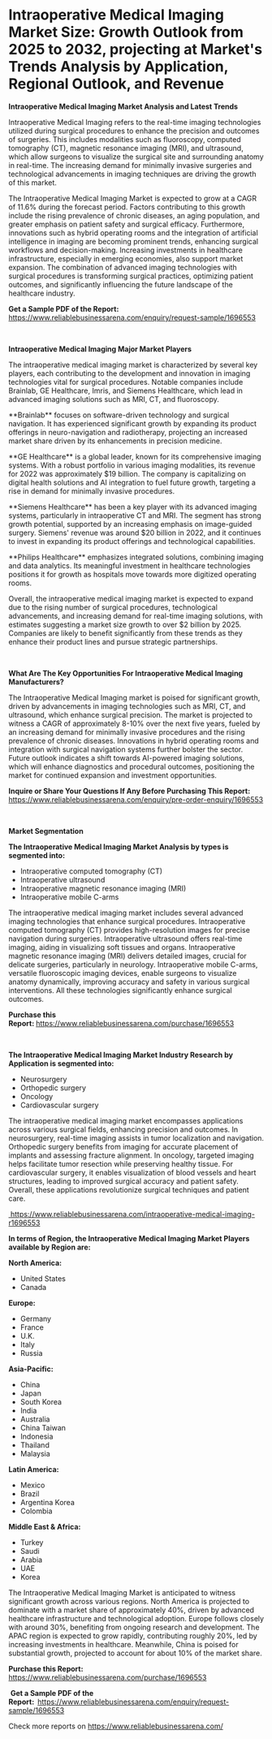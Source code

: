 <p><h1>Intraoperative Medical Imaging Market Size: Growth Outlook from 2025 to 2032, projecting at Market's Trends Analysis by Application, Regional Outlook, and Revenue</h1></p><p><strong>Intraoperative Medical Imaging Market Analysis and Latest Trends</strong></p>
<p><p>Intraoperative Medical Imaging refers to the real-time imaging technologies utilized during surgical procedures to enhance the precision and outcomes of surgeries. This includes modalities such as fluoroscopy, computed tomography (CT), magnetic resonance imaging (MRI), and ultrasound, which allow surgeons to visualize the surgical site and surrounding anatomy in real-time. The increasing demand for minimally invasive surgeries and technological advancements in imaging techniques are driving the growth of this market.</p><p>The Intraoperative Medical Imaging Market is expected to grow at a CAGR of 11.6% during the forecast period. Factors contributing to this growth include the rising prevalence of chronic diseases, an aging population, and greater emphasis on patient safety and surgical efficacy. Furthermore, innovations such as hybrid operating rooms and the integration of artificial intelligence in imaging are becoming prominent trends, enhancing surgical workflows and decision-making. Increasing investments in healthcare infrastructure, especially in emerging economies, also support market expansion. The combination of advanced imaging technologies with surgical procedures is transforming surgical practices, optimizing patient outcomes, and significantly influencing the future landscape of the healthcare industry.</p></p>
<p><strong>Get a Sample PDF of the Report:&nbsp;</strong> <a href="https://www.reliablebusinessarena.com/enquiry/request-sample/1696553?utm_campaign=1420&utm_medium=2&utm_source=Github&utm_content=ia&utm_term=08012025&utm_id=intraoperative-medical-imaging">https://www.reliablebusinessarena.com/enquiry/request-sample/1696553</a></p>
<p>&nbsp;</p>
<p><strong>Intraoperative Medical Imaging Major Market Players</strong></p>
<p><p>The intraoperative medical imaging market is characterized by several key players, each contributing to the development and innovation in imaging technologies vital for surgical procedures. Notable companies include Brainlab, GE Healthcare, Imris, and Siemens Healthcare, which lead in advanced imaging solutions such as MRI, CT, and fluoroscopy.</p><p>**Brainlab** focuses on software-driven technology and surgical navigation. It has experienced significant growth by expanding its product offerings in neuro-navigation and radiotherapy, projecting an increased market share driven by its enhancements in precision medicine.</p><p>**GE Healthcare** is a global leader, known for its comprehensive imaging systems. With a robust portfolio in various imaging modalities, its revenue for 2022 was approximately $19 billion. The company is capitalizing on digital health solutions and AI integration to fuel future growth, targeting a rise in demand for minimally invasive procedures.</p><p>**Siemens Healthcare** has been a key player with its advanced imaging systems, particularly in intraoperative CT and MRI. The segment has strong growth potential, supported by an increasing emphasis on image-guided surgery. Siemens' revenue was around $20 billion in 2022, and it continues to invest in expanding its product offerings and technological capabilities.</p><p>**Philips Healthcare** emphasizes integrated solutions, combining imaging and data analytics. Its meaningful investment in healthcare technologies positions it for growth as hospitals move towards more digitized operating rooms. </p><p>Overall, the intraoperative medical imaging market is expected to expand due to the rising number of surgical procedures, technological advancements, and increasing demand for real-time imaging solutions, with estimates suggesting a market size growth to over $2 billion by 2025. Companies are likely to benefit significantly from these trends as they enhance their product lines and pursue strategic partnerships.</p></p>
<p>&nbsp;</p>
<p><strong>What Are The Key Opportunities For Intraoperative Medical Imaging Manufacturers?</strong></p>
<p><p>The Intraoperative Medical Imaging market is poised for significant growth, driven by advancements in imaging technologies such as MRI, CT, and ultrasound, which enhance surgical precision. The market is projected to witness a CAGR of approximately 8-10% over the next five years, fueled by an increasing demand for minimally invasive procedures and the rising prevalence of chronic diseases. Innovations in hybrid operating rooms and integration with surgical navigation systems further bolster the sector. Future outlook indicates a shift towards AI-powered imaging solutions, which will enhance diagnostics and procedural outcomes, positioning the market for continued expansion and investment opportunities.</p></p>
<p><strong>Inquire or Share Your Questions If Any Before Purchasing This Report:</strong> <a href="https://www.reliablebusinessarena.com/enquiry/pre-order-enquiry/1696553?utm_campaign=1420&utm_medium=2&utm_source=Github&utm_content=ia&utm_term=08012025&utm_id=intraoperative-medical-imaging">https://www.reliablebusinessarena.com/enquiry/pre-order-enquiry/1696553</a></p>
<p>&nbsp;</p>
<p><strong>Market Segmentation</strong></p>
<p><strong>The Intraoperative Medical Imaging Market Analysis by types is segmented into:</strong></p>
<p><ul><li>Intraoperative computed tomography (CT)</li><li>Intraoperative ultrasound</li><li>Intraoperative magnetic resonance imaging (MRI)</li><li>Intraoperative mobile C-arms</li></ul></p>
<p><p>The intraoperative medical imaging market includes several advanced imaging technologies that enhance surgical procedures. Intraoperative computed tomography (CT) provides high-resolution images for precise navigation during surgeries. Intraoperative ultrasound offers real-time imaging, aiding in visualizing soft tissues and organs. Intraoperative magnetic resonance imaging (MRI) delivers detailed images, crucial for delicate surgeries, particularly in neurology. Intraoperative mobile C-arms, versatile fluoroscopic imaging devices, enable surgeons to visualize anatomy dynamically, improving accuracy and safety in various surgical interventions. All these technologies significantly enhance surgical outcomes.</p></p>
<p><strong>Purchase this Report:&nbsp;</strong><a href="https://www.reliablebusinessarena.com/purchase/1696553?utm_campaign=1420&utm_medium=2&utm_source=Github&utm_content=ia&utm_term=08012025&utm_id=intraoperative-medical-imaging">https://www.reliablebusinessarena.com/purchase/1696553</a></p>
<p>&nbsp;</p>
<p><strong>The Intraoperative Medical Imaging Market Industry Research by Application is segmented into:</strong></p>
<p><ul><li>Neurosurgery</li><li>Orthopedic surgery</li><li>Oncology</li><li>Cardiovascular surgery</li></ul></p>
<p><p>The intraoperative medical imaging market encompasses applications across various surgical fields, enhancing precision and outcomes. In neurosurgery, real-time imaging assists in tumor localization and navigation. Orthopedic surgery benefits from imaging for accurate placement of implants and assessing fracture alignment. In oncology, targeted imaging helps facilitate tumor resection while preserving healthy tissue. For cardiovascular surgery, it enables visualization of blood vessels and heart structures, leading to improved surgical accuracy and patient safety. Overall, these applications revolutionize surgical techniques and patient care.</p></p>
<p><a href="https://www.reliablebusinessarena.com/intraoperative-medical-imaging-r1696553?utm_campaign=1420&utm_medium=2&utm_source=Github&utm_content=ia&utm_term=08012025&utm_id=intraoperative-medical-imaging">&nbsp;https://www.reliablebusinessarena.com/intraoperative-medical-imaging-r1696553</a></p>
<p><strong>In terms of Region, the Intraoperative Medical Imaging Market Players available by Region are:</strong></p>
<p>
    <p> <strong> North America: </strong>
        <ul>
            <li>United States</li>
            <li>Canada</li>
        </ul>
        </p> 
    <p> <strong> Europe: </strong>
        <ul>
            <li>Germany</li>
            <li>France</li>
            <li>U.K.</li>
            <li>Italy</li>
            <li>Russia</li>
        </ul>
        </p> 
    <p> <strong> Asia-Pacific: </strong>
        <ul>
            <li>China</li>
            <li>Japan</li>
            <li>South Korea</li>
            <li>India</li>
            <li>Australia</li>
            <li>China Taiwan</li>
            <li>Indonesia</li>
            <li>Thailand</li>
            <li>Malaysia</li>
        </ul>
        </p> 
    <p> <strong> Latin America: </strong>
        <ul>
            <li>Mexico</li>
            <li>Brazil</li>
            <li>Argentina Korea</li>
            <li>Colombia</li>
        </ul>
        </p> 
    <p> <strong> Middle East & Africa: </strong>
        <ul>
            <li>Turkey</li>
            <li>Saudi</li>
            <li>Arabia</li>
            <li>UAE</li>
            <li>Korea</li>
        </ul>
    </p>
    </p>
<p><p>The Intraoperative Medical Imaging Market is anticipated to witness significant growth across various regions. North America is projected to dominate with a market share of approximately 40%, driven by advanced healthcare infrastructure and technological adoption. Europe follows closely with around 30%, benefiting from ongoing research and development. The APAC region is expected to grow rapidly, contributing roughly 20%, led by increasing investments in healthcare. Meanwhile, China is poised for substantial growth, projected to account for about 10% of the market share.</p></p>
<p><strong>Purchase this Report: </strong><a href="https://www.reliablebusinessarena.com/purchase/1696553?utm_campaign=1420&utm_medium=2&utm_source=Github&utm_content=ia&utm_term=08012025&utm_id=intraoperative-medical-imaging">https://www.reliablebusinessarena.com/purchase/1696553</a></p>
<p>&nbsp;<strong>Get a Sample PDF of the Report:&nbsp;&nbsp;</strong><a href="https://www.reliablebusinessarena.com/enquiry/request-sample/1696553?utm_campaign=1420&utm_medium=2&utm_source=Github&utm_content=ia&utm_term=08012025&utm_id=intraoperative-medical-imaging">https://www.reliablebusinessarena.com/enquiry/request-sample/1696553</a></p>
<p><strong></strong></p>
<p>Check more reports on <a href="https://www.reliablebusinessarena.com/?utm_campaign=1420&utm_medium=2&utm_source=Github&utm_content=ia&utm_term=08012025&utm_id=intraoperative-medical-imaging">https://www.reliablebusinessarena.com/</a></p>